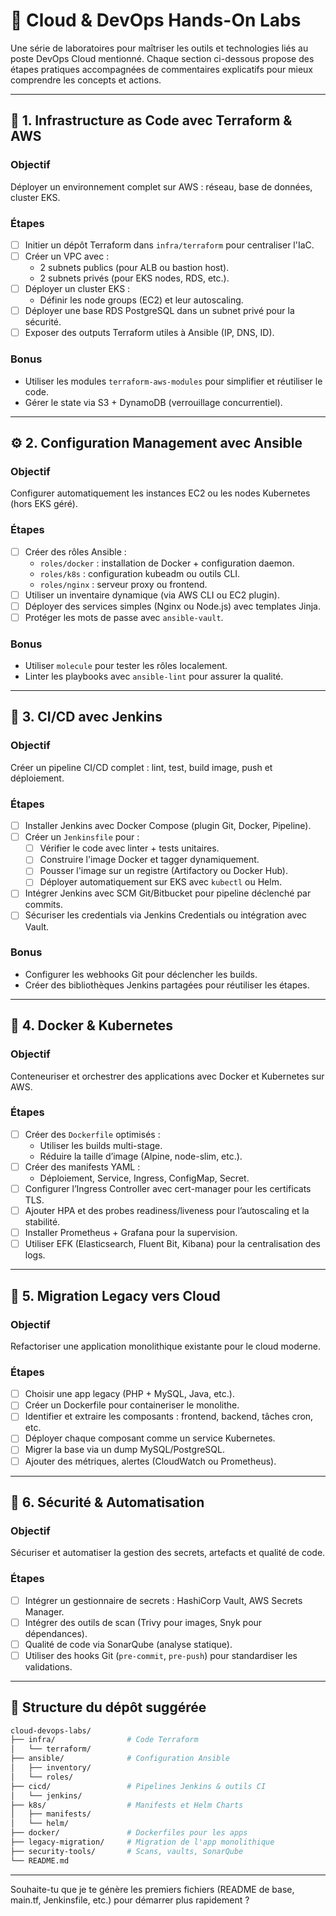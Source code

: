 # 💼 Cloud & DevOps Hands-On Labs

Une série de laboratoires pour maîtriser les outils et technologies liés au poste DevOps Cloud mentionné. Chaque section ci-dessous propose des étapes pratiques accompagnées de commentaires explicatifs pour mieux comprendre les concepts et actions.

---

## 🧱 1. Infrastructure as Code avec Terraform & AWS

### Objectif
Déployer un environnement complet sur AWS : réseau, base de données, cluster EKS.

### Étapes
- [ ] Initier un dépôt Terraform dans `infra/terraform` pour centraliser l'IaC.
- [ ] Créer un VPC avec :
  - 2 subnets publics (pour ALB ou bastion host).
  - 2 subnets privés (pour EKS nodes, RDS, etc.).
- [ ] Déployer un cluster EKS :
  - Définir les node groups (EC2) et leur autoscaling.
- [ ] Déployer une base RDS PostgreSQL dans un subnet privé pour la sécurité.
- [ ] Exposer des outputs Terraform utiles à Ansible (IP, DNS, ID).

### Bonus
- Utiliser les modules `terraform-aws-modules` pour simplifier et réutiliser le code.
- Gérer le state via S3 + DynamoDB (verrouillage concurrentiel).

---

## ⚙️ 2. Configuration Management avec Ansible

### Objectif
Configurer automatiquement les instances EC2 ou les nodes Kubernetes (hors EKS géré).

### Étapes
- [ ] Créer des rôles Ansible :
  - `roles/docker` : installation de Docker + configuration daemon.
  - `roles/k8s` : configuration kubeadm ou outils CLI.
  - `roles/nginx` : serveur proxy ou frontend.
- [ ] Utiliser un inventaire dynamique (via AWS CLI ou EC2 plugin).
- [ ] Déployer des services simples (Nginx ou Node.js) avec templates Jinja.
- [ ] Protéger les mots de passe avec `ansible-vault`.

### Bonus
- Utiliser `molecule` pour tester les rôles localement.
- Linter les playbooks avec `ansible-lint` pour assurer la qualité.

---

## 🧪 3. CI/CD avec Jenkins

### Objectif
Créer un pipeline CI/CD complet : lint, test, build image, push et déploiement.

### Étapes
- [ ] Installer Jenkins avec Docker Compose (plugin Git, Docker, Pipeline).
- [ ] Créer un `Jenkinsfile` pour :
  - [ ] Vérifier le code avec linter + tests unitaires.
  - [ ] Construire l'image Docker et tagger dynamiquement.
  - [ ] Pousser l'image sur un registre (Artifactory ou Docker Hub).
  - [ ] Déployer automatiquement sur EKS avec `kubectl` ou Helm.
- [ ] Intégrer Jenkins avec SCM Git/Bitbucket pour pipeline déclenché par commits.
- [ ] Sécuriser les credentials via Jenkins Credentials ou intégration avec Vault.

### Bonus
- Configurer les webhooks Git pour déclencher les builds.
- Créer des bibliothèques Jenkins partagées pour réutiliser les étapes.

---

## 🐳 4. Docker & Kubernetes

### Objectif
Conteneuriser et orchestrer des applications avec Docker et Kubernetes sur AWS.

### Étapes
- [ ] Créer des `Dockerfile` optimisés :
  - Utiliser les builds multi-stage.
  - Réduire la taille d’image (Alpine, node-slim, etc.).
- [ ] Créer des manifests YAML :
  - Déploiement, Service, Ingress, ConfigMap, Secret.
- [ ] Configurer l’Ingress Controller avec cert-manager pour les certificats TLS.
- [ ] Ajouter HPA et des probes readiness/liveness pour l’autoscaling et la stabilité.
- [ ] Installer Prometheus + Grafana pour la supervision.
- [ ] Utiliser EFK (Elasticsearch, Fluent Bit, Kibana) pour la centralisation des logs.

---

## 🔄 5. Migration Legacy vers Cloud

### Objectif
Refactoriser une application monolithique existante pour le cloud moderne.

### Étapes
- [ ] Choisir une app legacy (PHP + MySQL, Java, etc.).
- [ ] Créer un Dockerfile pour containeriser le monolithe.
- [ ] Identifier et extraire les composants : frontend, backend, tâches cron, etc.
- [ ] Déployer chaque composant comme un service Kubernetes.
- [ ] Migrer la base via un dump MySQL/PostgreSQL.
- [ ] Ajouter des métriques, alertes (CloudWatch ou Prometheus).

---

## 🔐 6. Sécurité & Automatisation

### Objectif
Sécuriser et automatiser la gestion des secrets, artefacts et qualité de code.

### Étapes
- [ ] Intégrer un gestionnaire de secrets : HashiCorp Vault, AWS Secrets Manager.
- [ ] Intégrer des outils de scan (Trivy pour images, Snyk pour dépendances).
- [ ] Qualité de code via SonarQube (analyse statique).
- [ ] Utiliser des hooks Git (`pre-commit`, `pre-push`) pour standardiser les validations.

---

## 📁 Structure du dépôt suggérée

```bash
cloud-devops-labs/
├── infra/                # Code Terraform
│   └── terraform/
├── ansible/              # Configuration Ansible
│   ├── inventory/
│   └── roles/
├── cicd/                 # Pipelines Jenkins & outils CI
│   └── jenkins/
├── k8s/                  # Manifests et Helm Charts
│   ├── manifests/
│   └── helm/
├── docker/               # Dockerfiles pour les apps
├── legacy-migration/     # Migration de l'app monolithique
├── security-tools/       # Scans, vaults, SonarQube
└── README.md
```

---

Souhaite-tu que je te génère les premiers fichiers (README de base, main.tf, Jenkinsfile, etc.) pour démarrer plus rapidement ?
